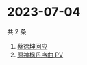 # 2023-07-04

共 2 条

<!-- BEGIN ZHIHUSEARCH -->
<!-- 最后更新时间 Tue Jul 04 2023 01:11:08 GMT+0800 (China Standard Time) -->
1. [蔡徐坤回应](https://www.zhihu.com/search?q=蔡徐坤回应)
1. [原神枫丹序曲 PV](https://www.zhihu.com/search?q=原神枫丹序曲%20PV)
<!-- END ZHIHUSEARCH -->
